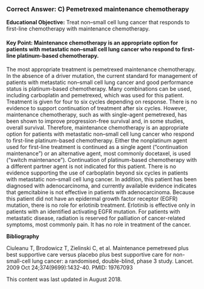 
### Correct Answer: C) Pemetrexed maintenance chemotherapy 

**Educational Objective:** Treat non–small cell lung cancer that responds to first-line chemotherapy with maintenance chemotherapy.

#### **Key Point:** Maintenance chemotherapy is an appropriate option for patients with metastatic non–small cell lung cancer who respond to first-line platinum-based chemotherapy.

The most appropriate treatment is pemetrexed maintenance chemotherapy. In the absence of a driver mutation, the current standard for management of patients with metastatic non–small cell lung cancer and good performance status is platinum-based chemotherapy. Many combinations can be used, including carboplatin and pemetrexed, which was used for this patient. Treatment is given for four to six cycles depending on response. There is no evidence to support continuation of treatment after six cycles. However, maintenance chemotherapy, such as with single-agent pemetrexed, has been shown to improve progression-free survival and, in some studies, overall survival. Therefore, maintenance chemotherapy is an appropriate option for patients with metastatic non–small cell lung cancer who respond to first-line platinum-based chemotherapy. Either the nonplatinum agent used for first-line treatment is continued as a single agent (“continuation maintenance”) or an alternative agent, most commonly docetaxel, is used (“switch maintenance”).
Continuation of platinum-based chemotherapy with a different partner agent is not indicated for this patient. There is no evidence supporting the use of carboplatin beyond six cycles in patients with metastatic non–small cell lung cancer. In addition, this patient has been diagnosed with adenocarcinoma, and currently available evidence indicates that gemcitabine is not effective in patients with adenocarcinoma.
Because this patient did not have an epidermal growth factor receptor (EGFR) mutation, there is no role for erlotinib treatment. Erlotinib is effective only in patients with an identified activating EGFR mutation.
For patients with metastatic disease, radiation is reserved for palliation of cancer-related symptoms, most commonly pain. It has no role in treatment of the cancer.

**Bibliography**

Ciuleanu T, Brodowicz T, Zielinski C, et al. Maintenance pemetrexed plus best supportive care versus placebo plus best supportive care for non-small-cell lung cancer: a randomised, double-blind, phase 3 study. Lancet. 2009 Oct 24;374(9699):1432-40. PMID: 19767093

This content was last updated in August 2018.